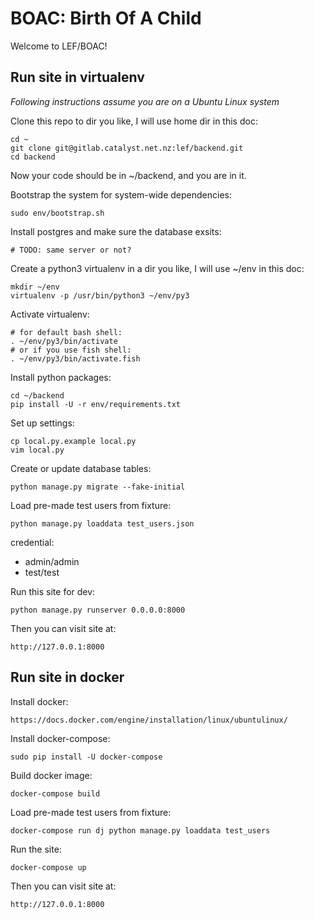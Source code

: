 # BOAC: Birth Of A Child

Welcome to LEF/BOAC!

## Run site in virtualenv

*Following instructions assume you are on a Ubuntu Linux system*

Clone this repo to dir you like, I will use home dir in this doc:

    cd ~
    git clone git@gitlab.catalyst.net.nz:lef/backend.git
    cd backend

Now your code should be in ~/backend, and you are in it.

Bootstrap the system for system-wide dependencies:

    sudo env/bootstrap.sh

Install postgres and make sure the database exsits:

    # TODO: same server or not?

Create a python3 virtualenv in a dir you like, I will use ~/env in this doc:

    mkdir ~/env
    virtualenv -p /usr/bin/python3 ~/env/py3

Activate virtualenv:

    # for default bash shell:
    . ~/env/py3/bin/activate
    # or if you use fish shell:
    . ~/env/py3/bin/activate.fish

Install python packages:

    cd ~/backend
    pip install -U -r env/requirements.txt

Set up settings:

    cp local.py.example local.py
    vim local.py

Create or update database tables:

    python manage.py migrate --fake-initial

Load pre-made test users from fixture:

    python manage.py loaddata test_users.json

credential:
- admin/admin
- test/test

Run this site for dev:

    python manage.py runserver 0.0.0.0:8000

Then you can visit site at:

    http://127.0.0.1:8000

## Run site in docker

Install docker:

    https://docs.docker.com/engine/installation/linux/ubuntulinux/

Install docker-compose:

    sudo pip install -U docker-compose

Build docker image:

    docker-compose build

Load pre-made test users from fixture:

    docker-compose run dj python manage.py loaddata test_users

Run the site:

    docker-compose up

Then you can visit site at:

    http://127.0.0.1:8000
